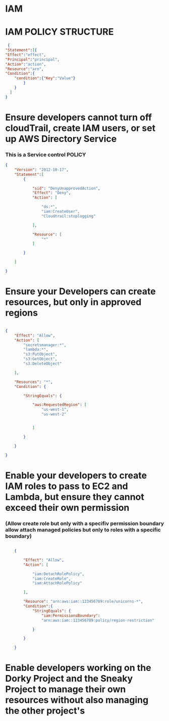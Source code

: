 # IAM

# IAM POLICY STRUCTURE
``` json
 {
"Statement":[{
"Effect":"effect",
"Principal":"principal",
"Action":"action",
"Resource":"arn",
"Condition":{
    "condition":{"Key":"Value"}
        }
    }
  ]
}

```


# Ensure developers cannot turn off cloudTrail, create IAM users, or set up AWS Directory Service
### This is a Service control POLICY

``` json
{
    "Version": "2012-10-17",
    "Statement":[
        {

            "sid": "DenyUnapprovedAction",
            "Effect": "Deny",
            "Action": [

                "ds:*",
                "iam:CreateUser",
                "Cloudtrail:stoplogging"

            ],

            "Resource": [
                "*"
            ]

        }

    ]

}

```
# Ensure your Developers can create resources, but only in approved regions

``` json

{
    "Effect": "Allow",
    "Action": [
        "secretsmanager:*",
        "lambda:*",
        "s3:PutObject",
        "s3:GetObject",
        "s3:DeleteObject"

    ],

    "Resources": "*",
    "Condition": {

        "StringEquals": {

            "aws:RequestedRegion": [
                "us-west-1",
                "us-west-2"


            ]

        }

    }

}

```
# Enable your developers to create IAM roles to pass to EC2 and Lambda, but ensure they cannot exceed their own permission
### (Allow create role but only with a specifiv permission boundary allow attach managed policies but only to roles with a specific boundary)


``` json

    {

        "Effect": "Allow",
        "Action": [

            "iam:DetachRolePolicy",
            "iam:CreateRole",
            "iam:AttachRolePolicy"

        ],

        "Resource": "arn:aws:iam::123456789:role/unicorns-*",
        "Condition":{
            "StringEquals": {
                "iam:PermissionsBoundary":
                "arn:aws:iam::123456789:policy/region-restriction"

            }

        }

    }

```

# Enable developers working on the Dorky Project and the Sneaky Project to manage their own resources without also managing the other project's

``` json




```